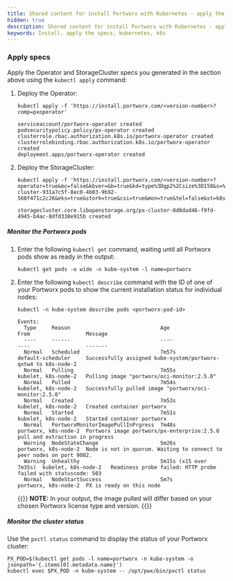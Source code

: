 ```yaml
---
title: Shared content for install Portworx with Kubernetes - apply the specs
hidden: true
description: Shared content for install Portworx with Kubernetes - apply the specs
keywords: Install, apply the specs, kubernetes, k8s
---
```


### Apply specs

Apply the Operator and StorageCluster specs you generated in the section above using the `kubectl apply` command:

1. Deploy the Operator:

    ```
    kubectl apply -f 'https://install.portworx.com/<version-number>?comp=pxoperator'
    ```
    ```output
    serviceaccount/portworx-operator created
    podsecuritypolicy.policy/px-operator created
    clusterrole.rbac.authorization.k8s.io/portworx-operator created
    clusterrolebinding.rbac.authorization.k8s.io/portworx-operator created
    deployment.apps/portworx-operator created
    ```

2. Deploy the StorageCluster:

    ```
    kubectl apply -f 'https://install.portworx.com/<version-number>?operator=true&mc=false&kbver=&b=true&kd=type%3Dgp2%2Csize%3D150&s=%22type%3Dgp2%2Csize%3D150%22&c=px-cluster-931a7c5f-8ec0-4b03-9b92-568f471c2c26&eks=true&stork=true&csi=true&mon=true&tel=false&st=k8s&e=AWS_ACCESS_KEY_ID%3DAKIAZOOQJGAN7CGTU76V%2CAWS_SECRET_ACCESS_KEY%3DEKeXvI%2FkErIi5v5UtvOZMocC4jJgHsD1lWtv2y1Y&promop=true'
    ```
    ```output
    storagecluster.core.libopenstorage.org/px-cluster-0d8dad46-f9fd-4945-b4ac-8dfd338e915b created
    ```

#####  Monitor the Portworx pods

1. Enter the following `kubectl get` command, waiting until all Portworx pods show as ready in the output:

    ```text
    kubectl get pods -o wide -n kube-system -l name=portworx
    ```

2. Enter the following `kubectl describe` command with the ID of one of your Portworx pods to show the current installation status for individual nodes:

     ```text
     kubectl -n kube-system describe pods <portworx-pod-id>
     ```
     ```output
     Events:
       Type     Reason                             Age                     From                  Message
       ----     ------                             ----                    ----                  -------
       Normal   Scheduled                          7m57s                   default-scheduler     Successfully assigned kube-system/portworx-qxtw4 to k8s-node-2
       Normal   Pulling                            7m55s                   kubelet, k8s-node-2   Pulling image "portworx/oci-monitor:2.5.0"
       Normal   Pulled                             7m54s                   kubelet, k8s-node-2   Successfully pulled image "portworx/oci-monitor:2.5.0"
       Normal   Created                            7m53s                   kubelet, k8s-node-2   Created container portworx
       Normal   Started                            7m51s                   kubelet, k8s-node-2   Started container portworx
       Normal   PortworxMonitorImagePullInPrgress  7m48s                   portworx, k8s-node-2  Portworx image portworx/px-enterprise:2.5.0 pull and extraction in progress
       Warning  NodeStateChange                    5m26s                   portworx, k8s-node-2  Node is not in quorum. Waiting to connect to peer nodes on port 9002.
       Warning  Unhealthy                          5m15s (x15 over 7m35s)  kubelet, k8s-node-2   Readiness probe failed: HTTP probe failed with statuscode: 503
       Normal   NodeStartSuccess                   5m7s                    portworx, k8s-node-2  PX is ready on this node
     ```

     {{<info>}}
**NOTE:** In your output, the image pulled will differ based on your chosen Portworx license type and version.
     {{</info>}}

#####  Monitor the cluster status

Use the `pxctl status` command to display the status of your Portworx cluster:

```text
PX_POD=$(kubectl get pods -l name=portworx -n kube-system -o jsonpath='{.items[0].metadata.name}')
kubectl exec $PX_POD -n kube-system -- /opt/pwx/bin/pxctl status
```
